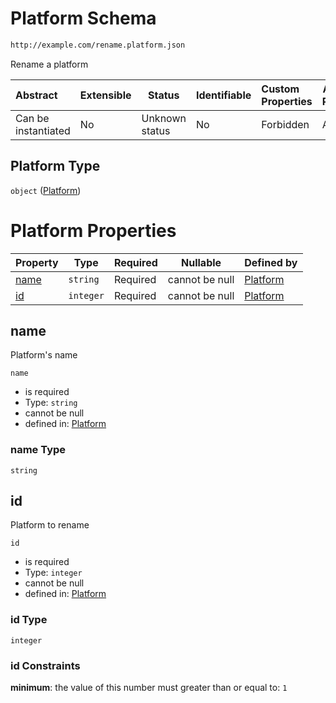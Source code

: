 # Platform Schema

```txt
http://example.com/rename.platform.json
```

Rename a platform


| Abstract            | Extensible | Status         | Identifiable | Custom Properties | Additional Properties | Access Restrictions | Defined In                                                                               |
| :------------------ | ---------- | -------------- | ------------ | :---------------- | --------------------- | ------------------- | ---------------------------------------------------------------------------------------- |
| Can be instantiated | No         | Unknown status | No           | Forbidden         | Allowed               | none                | [rename-platform.schema.json](../out/rename-platform.schema.json "open original schema") |

## Platform Type

`object` ([Platform](rename-platform.md))

# Platform Properties

| Property      | Type      | Required | Nullable       | Defined by                                                                                                     |
| :------------ | --------- | -------- | -------------- | :------------------------------------------------------------------------------------------------------------- |
| [name](#name) | `string`  | Required | cannot be null | [Platform](rename-platform-properties-name.md "http&#x3A;//example.com/rename.platform.json#/properties/name") |
| [id](#id)     | `integer` | Required | cannot be null | [Platform](rename-platform-properties-id.md "http&#x3A;//example.com/rename.platform.json#/properties/id")     |

## name

Platform's name


`name`

-   is required
-   Type: `string`
-   cannot be null
-   defined in: [Platform](rename-platform-properties-name.md "http&#x3A;//example.com/rename.platform.json#/properties/name")

### name Type

`string`

## id

Platform to rename


`id`

-   is required
-   Type: `integer`
-   cannot be null
-   defined in: [Platform](rename-platform-properties-id.md "http&#x3A;//example.com/rename.platform.json#/properties/id")

### id Type

`integer`

### id Constraints

**minimum**: the value of this number must greater than or equal to: `1`
